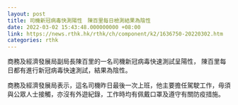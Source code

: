 ```yaml
---
layout: post
title: 司機新冠病毒快測陽性　陳百里每日檢測結果為陰性
date: 2022-03-02 15:43:48.000000000 +08:00
link: https://news.rthk.hk/rthk/ch/component/k2/1636750-20220302.htm
categories: rthk
---
```


商務及經濟發展局副局長陳百里的一名司機新冠病毒快速測試呈陽性， 陳百里每日都有進行新冠病毒快速測試，結果為陰性。

商務及經濟發展局表示，這名司機昨日最後一次上班，他主要擔任駕駛工作，毋須與公眾人士接觸，亦沒有外遊紀錄，工作時均有佩戴口罩及遵守有關防疫措施。
